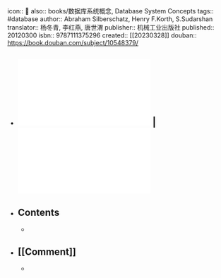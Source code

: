 icon:: 📖
also:: books/数据库系统概念, Database System Concepts
tags:: #database
author:: Abraham Silberschatz, Henry F.Korth, S.Sudarshan
translator:: 杨冬青, 李红燕, 唐世渭
publisher:: 机械工业出版社
published:: 20120300
isbn:: 9787111375296
created:: [[20230328]]
douban:: https://book.douban.com/subject/10548379/
- ## ![Database System Concepts](../assets/book_database_system_concepts_6th_edition.pdf) | ![数据库系统概念](../assets/book_数据库系统概念.pdf)
- ## Contents
  -
- ## [[Comment]]
  -